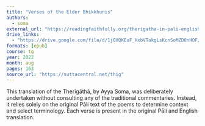 ```yaml
---
title: "Verses of the Elder Bhikkhunis"
authors:
  - soma
external_url: "https://readingfaithfully.org/therigatha-in-pali-english-verses-of-the-elder-bhikkhunis-translated-by-bhikkhuni-somafree-epub-kindle-pdf-docx/"
drive_links:
  - "https://drive.google.com/file/d/1jOXQKEuF_HxbVTakgLsKcnSoMZDOnHOF/view?usp=drive_link"
formats: [epub]
course: tg
year: 2022
month: aug
pages: 163
source_url: "https://suttacentral.net/thig"
---
```


This translation of the Therīgāthā, by Ayya Soma, was deliberately undertaken without consulting any of the traditional commentaries. Instead, it relies solely on the original Pāli text of the poems to determine context and select terminology. Each verse is present in the original Pāli and English translation.
